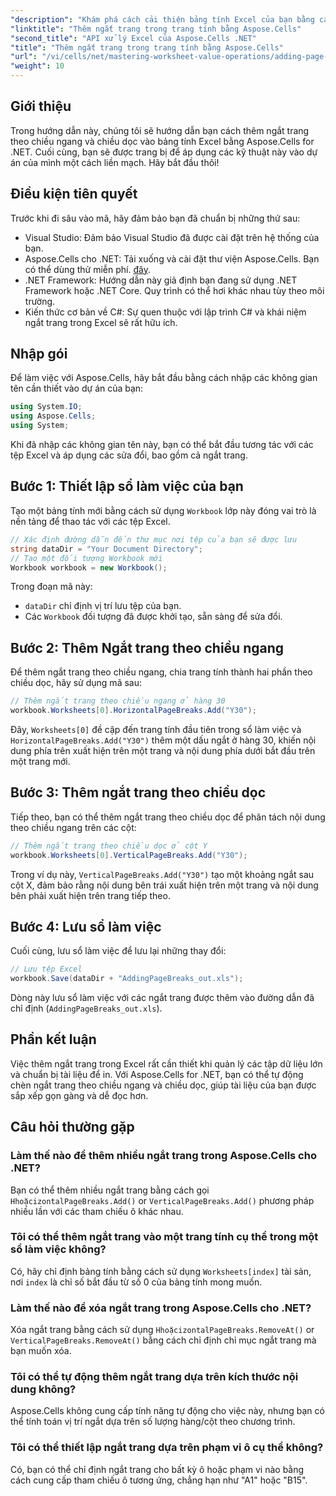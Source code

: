 ```yaml
---
"description": "Khám phá cách cải thiện bảng tính Excel của bạn bằng cách thêm ngắt trang ngang và dọc hiệu quả bằng Aspose.Cells cho .NET. Hướng dẫn toàn diện này sẽ hướng dẫn bạn các bước thiết lập và lập trình cần thiết."
"linktitle": "Thêm ngắt trang trong trang tính bằng Aspose.Cells"
"second_title": "API xử lý Excel của Aspose.Cells .NET"
"title": "Thêm ngắt trang trong trang tính bằng Aspose.Cells"
"url": "/vi/cells/net/mastering-worksheet-value-operations/adding-page-breaks/"
"weight": 10
---
```


## Giới thiệu

Trong hướng dẫn này, chúng tôi sẽ hướng dẫn bạn cách thêm ngắt trang theo chiều ngang và chiều dọc vào bảng tính Excel bằng Aspose.Cells for .NET. Cuối cùng, bạn sẽ được trang bị để áp dụng các kỹ thuật này vào dự án của mình một cách liền mạch. Hãy bắt đầu thôi!

## Điều kiện tiên quyết
Trước khi đi sâu vào mã, hãy đảm bảo bạn đã chuẩn bị những thứ sau:
- Visual Studio: Đảm bảo Visual Studio đã được cài đặt trên hệ thống của bạn.
- Aspose.Cells cho .NET: Tải xuống và cài đặt thư viện Aspose.Cells. Bạn có thể dùng thử miễn phí. [đây](https://releases.aspose.com/cells/net/).
- .NET Framework: Hướng dẫn này giả định bạn đang sử dụng .NET Framework hoặc .NET Core. Quy trình có thể hơi khác nhau tùy theo môi trường.
- Kiến thức cơ bản về C#: Sự quen thuộc với lập trình C# và khái niệm ngắt trang trong Excel sẽ rất hữu ích.

## Nhập gói
Để làm việc với Aspose.Cells, hãy bắt đầu bằng cách nhập các không gian tên cần thiết vào dự án của bạn:

```csharp
using System.IO;
using Aspose.Cells;
using System;
```

Khi đã nhập các không gian tên này, bạn có thể bắt đầu tương tác với các tệp Excel và áp dụng các sửa đổi, bao gồm cả ngắt trang.

## Bước 1: Thiết lập sổ làm việc của bạn
Tạo một bảng tính mới bằng cách sử dụng `Workbook` lớp này đóng vai trò là nền tảng để thao tác với các tệp Excel.

```csharp
// Xác định đường dẫn đến thư mục nơi tệp của bạn sẽ được lưu
string dataDir = "Your Document Directory";
// Tạo một đối tượng Workbook mới
Workbook workbook = new Workbook();
```
Trong đoạn mã này:
- `dataDir` chỉ định vị trí lưu tệp của bạn.
- Các `Workbook` đối tượng đã được khởi tạo, sẵn sàng để sửa đổi.

## Bước 2: Thêm Ngắt trang theo chiều ngang
Để thêm ngắt trang theo chiều ngang, chia trang tính thành hai phần theo chiều dọc, hãy sử dụng mã sau:

```csharp
// Thêm ngắt trang theo chiều ngang ở hàng 30
workbook.Worksheets[0].HorizontalPageBreaks.Add("Y30");
```
Đây, `Worksheets[0]` đề cập đến trang tính đầu tiên trong sổ làm việc và `HorizontalPageBreaks.Add("Y30")` thêm một dấu ngắt ở hàng 30, khiến nội dung phía trên xuất hiện trên một trang và nội dung phía dưới bắt đầu trên một trang mới.

## Bước 3: Thêm ngắt trang theo chiều dọc
Tiếp theo, bạn có thể thêm ngắt trang theo chiều dọc để phân tách nội dung theo chiều ngang trên các cột:

```csharp
// Thêm ngắt trang theo chiều dọc ở cột Y
workbook.Worksheets[0].VerticalPageBreaks.Add("Y30");
```
Trong ví dụ này, `VerticalPageBreaks.Add("Y30")` tạo một khoảng ngắt sau cột X, đảm bảo rằng nội dung bên trái xuất hiện trên một trang và nội dung bên phải xuất hiện trên trang tiếp theo.

## Bước 4: Lưu sổ làm việc
Cuối cùng, lưu sổ làm việc để lưu lại những thay đổi:

```csharp
// Lưu tệp Excel
workbook.Save(dataDir + "AddingPageBreaks_out.xls");
```
Dòng này lưu sổ làm việc với các ngắt trang được thêm vào đường dẫn đã chỉ định (`AddingPageBreaks_out.xls`).

## Phần kết luận
Việc thêm ngắt trang trong Excel rất cần thiết khi quản lý các tập dữ liệu lớn và chuẩn bị tài liệu để in. Với Aspose.Cells for .NET, bạn có thể tự động chèn ngắt trang theo chiều ngang và chiều dọc, giúp tài liệu của bạn được sắp xếp gọn gàng và dễ đọc hơn.

## Câu hỏi thường gặp

### Làm thế nào để thêm nhiều ngắt trang trong Aspose.Cells cho .NET?
Bạn có thể thêm nhiều ngắt trang bằng cách gọi `HhoặcizontalPageBreaks.Add()` or `VerticalPageBreaks.Add()` phương pháp nhiều lần với các tham chiếu ô khác nhau.

### Tôi có thể thêm ngắt trang vào một trang tính cụ thể trong một sổ làm việc không?
Có, hãy chỉ định bảng tính bằng cách sử dụng `Worksheets[index]` tài sản, nơi `index` là chỉ số bắt đầu từ số 0 của bảng tính mong muốn.

### Làm thế nào để xóa ngắt trang trong Aspose.Cells cho .NET?
Xóa ngắt trang bằng cách sử dụng `HhoặcizontalPageBreaks.RemoveAt()` or `VerticalPageBreaks.RemoveAt()` bằng cách chỉ định chỉ mục ngắt trang mà bạn muốn xóa.

### Tôi có thể tự động thêm ngắt trang dựa trên kích thước nội dung không?
Aspose.Cells không cung cấp tính năng tự động cho việc này, nhưng bạn có thể tính toán vị trí ngắt dựa trên số lượng hàng/cột theo chương trình.

### Tôi có thể thiết lập ngắt trang dựa trên phạm vi ô cụ thể không?
Có, bạn có thể chỉ định ngắt trang cho bất kỳ ô hoặc phạm vi nào bằng cách cung cấp tham chiếu ô tương ứng, chẳng hạn như "A1" hoặc "B15".